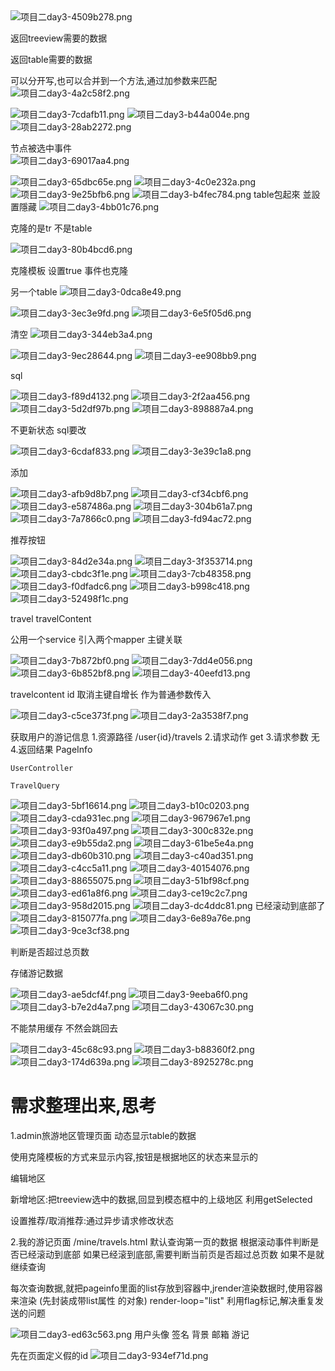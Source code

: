 <img alt="项目二day3-4509b278.png" src="assets/项目二day3-4509b278.png" width="" height="" >  

返回treeview需要的数据

返回table需要的数据

可以分开写,也可以合并到一个方法,通过加参数来匹配  
<img alt="项目二day3-4a2c58f2.png" src="assets/项目二day3-4a2c58f2.png" width="" height="" >

<img alt="项目二day3-7cdafb11.png" src="assets/项目二day3-7cdafb11.png" width="" height="" >

<img alt="项目二day3-b44a004e.png" src="assets/项目二day3-b44a004e.png" width="" height="" >

<img alt="项目二day3-28ab2272.png" src="assets/项目二day3-28ab2272.png" width="" height="" >

节点被选中事件  
<img alt="项目二day3-69017aa4.png" src="assets/项目二day3-69017aa4.png" width="" height="" >

<img alt="项目二day3-65dbc65e.png" src="assets/项目二day3-65dbc65e.png" width="" height="" >


<img alt="项目二day3-4c0e232a.png" src="assets/项目二day3-4c0e232a.png" width="" height="" >


<img alt="项目二day3-9e25bfb6.png" src="assets/项目二day3-9e25bfb6.png" width="" height="" >

<img alt="项目二day3-b4fec784.png" src="assets/项目二day3-b4fec784.png" width="" height="" >
table包起來 並設置隱藏

<img alt="项目二day3-4bb01c76.png" src="assets/项目二day3-4bb01c76.png" width="" height="" >


克隆的是tr 不是table

<img alt="项目二day3-80b4bcd6.png" src="assets/项目二day3-80b4bcd6.png" width="" height="" >

克隆模板
设置true 事件也克隆

另一个table
<img alt="项目二day3-0dca8e49.png" src="assets/项目二day3-0dca8e49.png" width="" height="" >

<img alt="项目二day3-3ec3e9fd.png" src="assets/项目二day3-3ec3e9fd.png" width="" height="" >

<img alt="项目二day3-6e5f05d6.png" src="assets/项目二day3-6e5f05d6.png" width="" height="" >

清空
<img alt="项目二day3-344eb3a4.png" src="assets/项目二day3-344eb3a4.png" width="" height="" >

<img alt="项目二day3-9ec28644.png" src="assets/项目二day3-9ec28644.png" width="" height="" >

<img alt="项目二day3-ee908bb9.png" src="assets/项目二day3-ee908bb9.png" width="" height="" >

sql

<img alt="项目二day3-f89d4132.png" src="assets/项目二day3-f89d4132.png" width="" height="" >

<img alt="项目二day3-2f2aa456.png" src="assets/项目二day3-2f2aa456.png" width="" height="" >

<img alt="项目二day3-5d2df97b.png" src="assets/项目二day3-5d2df97b.png" width="" height="" >

<img alt="项目二day3-898887a4.png" src="assets/项目二day3-898887a4.png" width="" height="" >

不更新状态
sql要改


<img alt="项目二day3-6cdaf833.png" src="assets/项目二day3-6cdaf833.png" width="" height="" >

<img alt="项目二day3-3e39c1a8.png" src="assets/项目二day3-3e39c1a8.png" width="" height="" >

添加

<img alt="项目二day3-afb9d8b7.png" src="assets/项目二day3-afb9d8b7.png" width="" height="" >

<img alt="项目二day3-cf34cbf6.png" src="assets/项目二day3-cf34cbf6.png" width="" height="" >

<img alt="项目二day3-e587486a.png" src="assets/项目二day3-e587486a.png" width="" height="" >


<img alt="项目二day3-304b61a7.png" src="assets/项目二day3-304b61a7.png" width="" height="" >

<img alt="项目二day3-7a7866c0.png" src="assets/项目二day3-7a7866c0.png" width="" height="" >

<img alt="项目二day3-fd94ac72.png" src="assets/项目二day3-fd94ac72.png" width="" height="" >

推荐按钮


<img alt="项目二day3-84d2e34a.png" src="assets/项目二day3-84d2e34a.png" width="" height="" >

<img alt="项目二day3-3f353714.png" src="assets/项目二day3-3f353714.png" width="" height="" >

<img alt="项目二day3-cbdc3f1e.png" src="assets/项目二day3-cbdc3f1e.png" width="" height="" >

<img alt="项目二day3-7cb48358.png" src="assets/项目二day3-7cb48358.png" width="" height="" >

<img alt="项目二day3-f0dfadc6.png" src="assets/项目二day3-f0dfadc6.png" width="" height="" >

<img alt="项目二day3-b998c418.png" src="assets/项目二day3-b998c418.png" width="" height="" >

<img alt="项目二day3-52498f1c.png" src="assets/项目二day3-52498f1c.png" width="" height="" >

travel
travelContent

公用一个service
引入两个mapper
主键关联

<img alt="项目二day3-7b872bf0.png" src="assets/项目二day3-7b872bf0.png" width="" height="" >

<img alt="项目二day3-7dd4e056.png" src="assets/项目二day3-7dd4e056.png" width="" height="" >

<img alt="项目二day3-6b852bf8.png" src="assets/项目二day3-6b852bf8.png" width="" height="" >

<img alt="项目二day3-40eefd13.png" src="assets/项目二day3-40eefd13.png" width="" height="" >

travelcontent id 取消主键自增长
作为普通参数传入

<img alt="项目二day3-c5ce373f.png" src="assets/项目二day3-c5ce373f.png" width="" height="" >

<img alt="项目二day3-2a3538f7.png" src="assets/项目二day3-2a3538f7.png" width="" height="" >

获取用户的游记信息
1.资源路径 /user{id}/travels
2.请求动作 get
3.请求参数 无
4.返回结果 PageInfo
```
UserController

TravelQuery
```
<img alt="项目二day3-5bf16614.png" src="assets/项目二day3-5bf16614.png" width="" height="" >

<img alt="项目二day3-b10c0203.png" src="assets/项目二day3-b10c0203.png" width="" height="" >

<img alt="项目二day3-cda931ec.png" src="assets/项目二day3-cda931ec.png" width="" height="" >

<img alt="项目二day3-967967e1.png" src="assets/项目二day3-967967e1.png" width="" height="" >

<img alt="项目二day3-93f0a497.png" src="assets/项目二day3-93f0a497.png" width="" height="" >



<img alt="项目二day3-300c832e.png" src="assets/项目二day3-300c832e.png" width="" height="" >

<img alt="项目二day3-e9b55da2.png" src="assets/项目二day3-e9b55da2.png" width="" height="" >

<img alt="项目二day3-61be5e4a.png" src="assets/项目二day3-61be5e4a.png" width="" height="" >

<img alt="项目二day3-db60b310.png" src="assets/项目二day3-db60b310.png" width="" height="" >

<img alt="项目二day3-c40ad351.png" src="assets/项目二day3-c40ad351.png" width="" height="" >

<img alt="项目二day3-c4cc5a11.png" src="assets/项目二day3-c4cc5a11.png" width="" height="" >

<img alt="项目二day3-40154076.png" src="assets/项目二day3-40154076.png" width="" height="" >

<img alt="项目二day3-88655075.png" src="assets/项目二day3-88655075.png" width="" height="" >

<img alt="项目二day3-51bf98cf.png" src="assets/项目二day3-51bf98cf.png" width="" height="" >

<img alt="项目二day3-ed61a8f6.png" src="assets/项目二day3-ed61a8f6.png" width="" height="" >

<img alt="项目二day3-ce19c2c7.png" src="assets/项目二day3-ce19c2c7.png" width="" height="" >

<img alt="项目二day3-958d2015.png" src="assets/项目二day3-958d2015.png" width="" height="" >

<img alt="项目二day3-dc4ddc81.png" src="assets/项目二day3-dc4ddc81.png" width="" height="" >
已经滚动到底部了

<img alt="项目二day3-815077fa.png" src="assets/项目二day3-815077fa.png" width="" height="" >

<img alt="项目二day3-6e89a76e.png" src="assets/项目二day3-6e89a76e.png" width="" height="" >

<img alt="项目二day3-9ce3cf38.png" src="assets/项目二day3-9ce3cf38.png" width="" height="" >

判断是否超过总页数

存储游记数据

<img alt="项目二day3-ae5dcf4f.png" src="assets/项目二day3-ae5dcf4f.png" width="" height="" >

<img alt="项目二day3-9eeba6f0.png" src="assets/项目二day3-9eeba6f0.png" width="" height="" >

<img alt="项目二day3-b7e2d4a7.png" src="assets/项目二day3-b7e2d4a7.png" width="" height="" >

<img alt="项目二day3-43067c30.png" src="assets/项目二day3-43067c30.png" width="" height="" >

不能禁用缓存
不然会跳回去

<img alt="项目二day3-45c68c93.png" src="assets/项目二day3-45c68c93.png" width="" height="" >

<img alt="项目二day3-b88360f2.png" src="assets/项目二day3-b88360f2.png" width="" height="" >

<img alt="项目二day3-174d639a.png" src="assets/项目二day3-174d639a.png" width="" height="" >


<img alt="项目二day3-8925278c.png" src="assets/项目二day3-8925278c.png" width="" height="" >

# 需求整理出来,思考

1.admin旅游地区管理页面
动态显示table的数据

使用克隆模板的方式来显示内容,按钮是根据地区的状态来显示的


编辑地区


新增地区:把treeview选中的数据,回显到模态框中的上级地区
利用getSelected

设置推荐/取消推荐:通过异步请求修改状态

2.我的游记页面
/mine/travels.html
默认查询第一页的数据
根据滚动事件判断是否已经滚动到底部
如果已经滚到底部,需要判断当前页是否超过总页数
如果不是就继续查询

每次查询数据,就把pageinfo里面的list存放到容器中,jrender渲染数据时,使用容器来渲染
(先封装成带list属性 的对象) render-loop="list"
利用flag标记,解决重复发送的问题



<img alt="项目二day3-ed63c563.png" src="assets/项目二day3-ed63c563.png" width="" height="" >
用户头像 签名 背景 邮箱 游记

先在页面定义假的id
<img alt="项目二day3-934ef71d.png" src="assets/项目二day3-934ef71d.png" width="" height="" >
